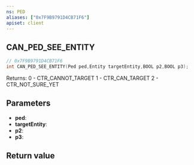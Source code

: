 ```yaml
---
ns: PED
aliases: ["0x7F9B9791D4CB71F6"]
apiset: client
---
```

## CAN_PED_SEE_ENTITY

```c
// 0x7F9B9791D4CB71F6
int CAN_PED_SEE_ENTITY(Ped ped,Entity targetEntity,BOOL p2,BOOL p3);
```

Returns:
0 - CTR_CANNOT_TARGET
1 - CTR_CAN_TARGET
2 - CTR_NOT_SURE_YET

## Parameters
* **ped**:
* **targetEntity**:
* **p2**:
* **p3**:

## Return value